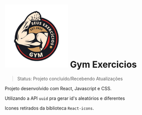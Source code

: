 # <img src="https://github.com/bruno-gonzalez/gym-exercicios/blob/master/src/img/GYM.png?raw=true" width=200 />     Gym Exercicios  #

> Status: Projeto concluído/Recebendo Atualizações

Projeto desenvolvido com React, Javascript e CSS.

Utilizando a API ``uuid`` pra gerar id's aleatórios e diferentes

Icones retirados da biblioteca ``React-icons``.
